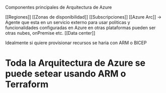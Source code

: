 Componentes principales de Arquitectura de Azure

[[Regiones]]
[[Zonas de disponibilidad]]
[[Subscripciones]]
[[Azure Arc]] -> Agente que esta en un servicio externo para usar politicas y funcionalidades configuradas en Azure en otras plataformas pueden ser otras nubes, onPremise etc.
[[Data center]]

Idealmente si quiere provisionar recursos se haria con ARM o BICEP

# Toda la Arquitectura de Azure se puede setear usando ARM o Terraform